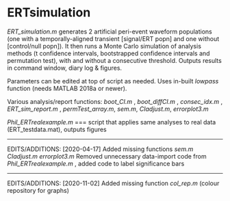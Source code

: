 # ERTsimulation

*ERT_simulation.m* generates 2 artificial peri-event waveform populations (one with a temporally-aligned transient [signal/ERT popn] and one without [control/null popn]). It then runs a Monte Carlo simulation of analysis methods (t confidence intervals, bootstrapped confidence intervals and permutation test), with and without a consecutive threshold. Outputs results in command window, diary log & figures.

Parameters can be edited at top of script as needed. Uses in-built *lowpass* function (needs MATLAB 2018a or newer).

Various analysis/report functions:
*boot_CI.m* , *boot_diffCI.m* , *consec_idx.m* , *ERT_sim_report.m* , *permTest_array.m*, *sem.m*, *CIadjust.m*, *errorplot3.m*

*Phil_ERTrealexample.m* === script that applies same analyses to real data (ERT_testdata.mat), outputs figures


***********************************************************************
EDITS/ADDITIONS:
[2020-04-17] 
Added missing functions *sem.m* *CIadjust.m* *errorplot3.m*
Removed unnecessary data-import code from *Phil_ERTrealexample.m* , added code to label significance bars

***********************************************************************
EDITS/ADDITIONS:
[2020-11-02] 
Added missing function *col_rep.m* (colour repository for graphs)
